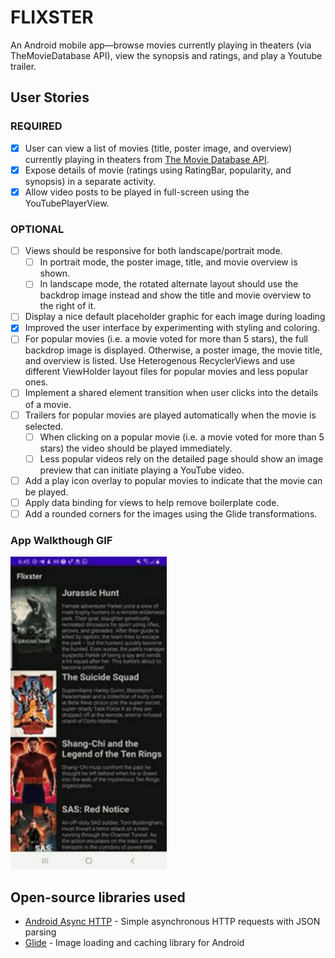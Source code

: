 # FLIXSTER

An Android mobile app—browse movies currently playing in theaters (via TheMovieDatabase API), view the synopsis and ratings, and play a Youtube trailer.

## User Stories

### REQUIRED 
- [x] User can view a list of movies (title, poster image, and overview) currently playing in theaters from [The Movie Database API](http://docs.themoviedb.apiary.io/#).
- [x] Expose details of movie (ratings using RatingBar, popularity, and synopsis) in a separate activity.
- [x] Allow video posts to be played in full-screen using the YouTubePlayerView.

### OPTIONAL
- [ ] Views should be responsive for both landscape/portrait mode.
   - [ ] In portrait mode, the poster image, title, and movie overview is shown.
   - [ ] In landscape mode, the rotated alternate layout should use the backdrop image instead and show the title and movie overview to the right of it.
- [ ] Display a nice default placeholder graphic for each image during loading
- [x] Improved the user interface by experimenting with styling and coloring.
- [ ] For popular movies (i.e. a movie voted for more than 5 stars), the full backdrop image is displayed. Otherwise, a poster image, the movie title, and overview is listed. Use Heterogenous RecyclerViews and use different ViewHolder layout files for popular movies and less popular ones.
- [ ] Implement a shared element transition when user clicks into the details of a movie.
- [ ] Trailers for popular movies are played automatically when the movie is selected.
  - [ ] When clicking on a popular movie (i.e. a movie voted for more than 5 stars) the video should be played immediately.
  - [ ] Less popular videos rely on the detailed page should show an image preview that can initiate playing a YouTube video.
- [ ] Add a play icon overlay to popular movies to indicate that the movie can be played.
- [ ] Apply data binding for views to help remove boilerplate code.
- [ ] Add a rounded corners for the images using the Glide transformations.

### App Walkthough GIF
<img src="Flix_Part2.gif" width=250><br>

## Open-source libraries used
- [Android Async HTTP](https://github.com/codepath/CPAsyncHttpClient) - Simple asynchronous HTTP requests with JSON parsing
- [Glide](https://github.com/bumptech/glide) - Image loading and caching library for Android
